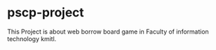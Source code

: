 # pscp-project

This Project is about web borrow board game in Faculty of information technology kmitl.

